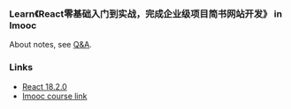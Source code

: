 ### Learn《React零基础入门到实战，完成企业级项目简书网站开发》 in Imooc
About notes, see [Q&A](./Q&A.md).

### Links
- [React 18.2.0](https://react.dev/)
- [Imooc course link](https://coding.imooc.com/learn/list/229.html)
